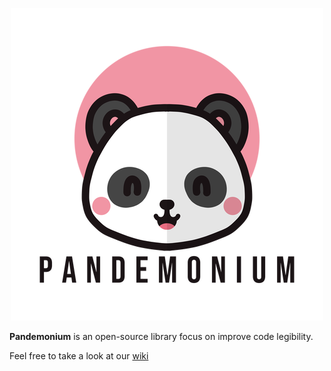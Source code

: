 <p align="center">
  <img src="./Resources/logo.png">
</p>

**Pandemonium** is an open-source library focus on improve code legibility. 

Feel free to take a look at our [wiki](https://github.com/ghiorzi/pandemonium/wiki)
